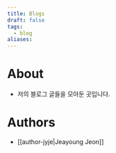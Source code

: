 ```yaml
---
title: Blogs
draft: false
tags:
  - blog
aliases:
---
```

# About
- 저의 블로그 글들을 모아둔 곳입니다.

# Authors
- [[author-jyje|Jeayoung Jeon]]
